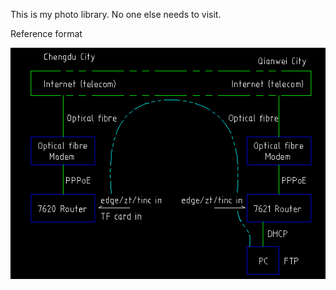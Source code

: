 This is my photo library. No one else needs to visit.

Reference format

![image](https://github.com/lucktu/other/raw/master/image/speed/19092001.PNG)
